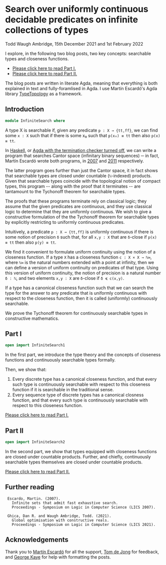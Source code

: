 # Search over uniformly continuous decidable predicates on infinite collections of types

Todd Waugh Ambridge, 15th December 2021 and 1st February 2022

I explore, in the following two blog posts, two key concepts:
searchable types and closeness functions.

 - [Please click here to read Part I.](InfiniteSearch1.html)
 - [Please click here to read Part II.](InfiniteSearch2.html)

The blog posts are written in literate Agda, meaning that
everything is both explained in text and fully-foramlised
in Agda. I use Martín Escardó's Agda library [TypeTopology](https://www.cs.bham.ac.uk/~mhe/agda-new/)
as a framework.

## Introduction

```agda
module InfiniteSearch where
```

A type X is searchable if, given any predicate `p : X → {tt,ff}`,
we can find some `x : X` such that if there is some x₀ such that `p(x₀) ≡ tt`
then also `p(x) ≡ tt`.

In [Haskell](http://math.andrej.com/2007/09/28/seemingly-impossible-functional-programs/),
or [Agda with the termination checker
turned off](https://www.cs.bham.ac.uk/~mhe/agda/CountableTychonoff.html),
we can write a program that searches Cantor space
(infinitary binary sequences) ─ in fact, Martín Escardó wrote both programs,
in [2007](http://math.andrej.com/2007/09/28/seemingly-impossible-functional-programs/)
and [2011](https://www.cs.bham.ac.uk/~mhe/agda/CountableTychonoff.html)
respectively.

The latter program goes further than just the Cantor space,
it in fact shows that searchable types are closed under countable
(`ℕ`-indexed) products. Given that searchable types coincide 
with the topological notion of compact types,
this program -- along with the proof that it terminates
-- are tantamount to the Tychonoff theorem for searchable types.

The proofs that these programs terminate rely on classical logic;
they assume that the given predicates are continuous, and they
use classical logic to determine that they are uniformly continuous.
We wish to give a constructive formulation of the the Tychonoff theorem
for searchable types by explicitly restricting to uniformly continuous
predicates.

Intuitively, a predicate `p : X → {tt,ff}` is uniformly continuous if
there is some notion of precision `δ` such that, for all `x,y : X` that
are `δ`-close if `p(x) ≡ tt` then also `p(y) ≡ tt`.

We find it convenient to formulate uniform continuity using the notion
of a closeness function. If a type `X` has a closeness function
`c : X × X → ℕ∞`, where `ℕ∞` is the natural numbers extended with
a point at infinity, then we can define a version of uniform
continuity on predicates of that type. Using this version of uniform
continuity, the notion of precision is a natural number `δ : ℕ`, and two
elements `x,y : X` are `δ`-close if `δ ≼ c(x,y)`.

If a type has a canonical closeness function such that we
can search the type for the answer to any predicate that is
uniformly continuous with respect to the closeness function,
then it is called (uniformly) continuously searchable.

We prove the Tychonoff theorem for continuously searchable
types in constructive mathematics.

## Part I

```agda
open import InfiniteSearch1
```

In the first part, we introduce the type theory and the concepts of
closeness functions and continuously searchable types formally.

Then, we show that:
1. Every discrete type has a canonical closeness function,
and that every such type is continuously searchable with respect to
this closeness function if it is searchable in the traditional sense.
1. Every sequence type of discrete types has a canonical closness
function, and that every such type is continuously searchable with
respect to this closeness function.

[Please click here to read Part I.](InfiniteSearch1.html)

## Part II

```agda
open import InfiniteSearch2
```

In the second part, we show that types equipped with closeness functions
are closed under countable products. Further, and chiefly,
continuously searchable types themselves are closed under countable
products.

[Please click here to read Part II.](InfiniteSearch2.html)

## Further reading

     Escardo, Martin. (2007).
       Infinite sets that admit fast exhaustive search.
       Proceedings - Symposium on Logic in Computer Science (LICS 2007).
     
     Ghica, Dan R. and Waugh Ambridge, Todd. (2021).
       Global optimisation with constructive reals.
       Proceedings - Symposium on Logic in Computer Science (LICS 2021).
     
## Acknowledgements

Thank you to [Martín Escardó](https://www.cs.bham.ac.uk/~mhe/) for all the support,
[Tom de Jong](https://www.cs.bham.ac.uk/~txd880/) for feedback,
and [George Kaye](https://www.georgejkaye.com/) for help with
formatting the posts.
